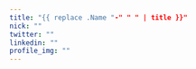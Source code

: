 ```yaml
---
title: "{{ replace .Name "-" " " | title }}"
nick: ""
twitter: ""
linkedin: ""
profile_img: ""
---
```


